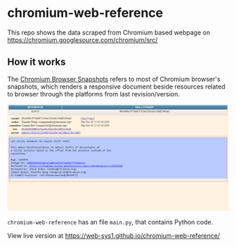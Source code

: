 # chromium-web-reference
This repo shows the data scraped from Chromium based webpage on https://chromium.googlesource.com/chromium/src/

## How it works
The [Chromium Browser Snapshots](https://commondatastorage.googleapis.com/chromium-browser-snapshots/index.html) refers to most of Chromium browser's snapshots, which renders a responsive document beside resources related to browser through the platforms from last revision/version. 

![Screenshot page](screenshot-page.png "Here is the live example. Source: https://web-sys1.github.io/chromium-web-reference/")

<code>chromium-web-reference</code> has an file `main.py`, that contains Python code.

View live version at https://web-sys1.github.io/chromium-web-reference/
